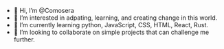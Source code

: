 - 👋 Hi, I’m @Comosera
- 👀 I’m interested in adpating, learning, and creating change in this world.
- 🌱 I’m currently learning python, JavaScript, CSS, HTML, React, Rust.
- 💞️ I’m looking to collaborate on simple projects that can challenge me further.

<!---
Comosera/Comosera is a ✨ special ✨ repository because its `README.md` (this file) appears on your GitHub profile.
You can click the Preview link to take a look at your changes.
--->
